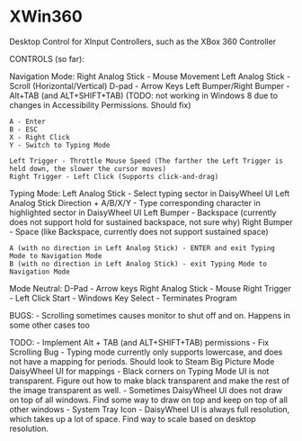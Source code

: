 XWin360
=======

Desktop Control for XInput Controllers, such as the XBox 360 Controller


CONTROLS (so far):

Navigation Mode:
    Right Analog Stick - Mouse Movement
    Left Analog Stick - Scroll (Horizontal/Vertical)
    D-pad - Arrow Keys
    Left Bumper/Right Bumper - Alt+TAB (and ALT+SHIFT+TAB) (TODO: not working in Windows 8 due to changes in Accessibility Permissions. Should fix)
    
    A - Enter
    B - ESC
    X - Right Click
    Y - Switch to Typing Mode

    Left Trigger - Throttle Mouse Speed (The farther the Left Trigger is held down, the slower the cursor moves)
    Right Trigger - Left Click (Supports click-and-drag)

Typing Mode:
    Left Analog Stick - Select typing sector in DaisyWheel UI
        Left Analog Stick Direction + A/B/X/Y - Type corresponding character in highlighted sector in DaisyWheel UI
    Left Bumper - Backspace (currently does not support hold for sustained backspace, not sure why)
    Right Bumper - Space (like Backspace, currently does not support sustained space)

    A (with no direction in Left Analog Stick) - ENTER and exit Typing Mode to Navigation Mode
    B (with no direction in Left Analog Stick) - exit Typing Mode to Navigation Mode

Mode Neutral:
    D-Pad - Arrow keys
    Right Analog Stick - Mouse
    Right Trigger - Left Click
    Start - Windows Key
    Select - Terminates Program


BUGS:
    - Scrolling sometimes causes monitor to shut off and on. Happens in some other cases too

TODO:
    - Implement Alt + TAB (and ALT+SHIFT+TAB) permissions
    - Fix Scrolling Bug
    - Typing mode currently only supports lowercase, and does not have a mapping for periods. Should look to Steam Big Picture Mode DaisyWheel UI for mappings
    - Black corners on Typing Mode UI is not transparent. Figure out how to make black transparent and make the rest of the image transparent as well.
    - Sometimes DaisyWheel UI does not draw on top of all windows. Find some way to draw on top and keep on top of all other windows
    - System Tray Icon
    - DaisyWheel UI is always full resolution, which takes up a lot of space. Find way to scale based on desktop resolution.
